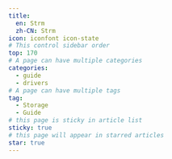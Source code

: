 ```yaml
---
title:
  en: Strm
  zh-CN: Strm
icon: iconfont icon-state
# This control sidebar order
top: 170
# A page can have multiple categories
categories:
  - guide
  - drivers
# A page can have multiple tags
tag:
  - Storage
  - Guide
# this page is sticky in article list
sticky: true
# this page will appear in starred articles
star: true
---
```


<!--@include: ./../advanced/strm.md-->
